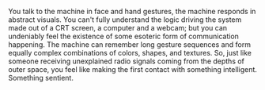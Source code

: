 You talk to the machine in face and hand gestures, the machine responds in abstract visuals. You can't fully understand the logic driving the system made out of a CRT screen, a computer and a webcam; but you can undeniably feel the existence of some esoteric form of communication happening. The machine can remember long gesture sequences and form equally complex combinations of colors, shapes, and textures. So, just like someone receiving unexplained radio signals coming from the depths of outer space, you feel like making the first contact with something intelligent. Something sentient.
